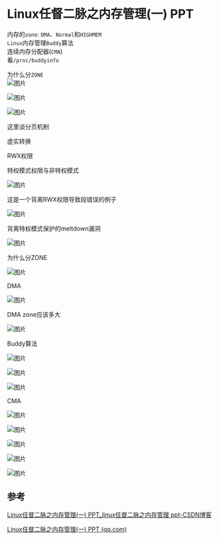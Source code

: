 # Linux任督二脉之内存管理(一) PPT

内存的`zone`: `DMA`、`Normal`和`HIGHMEM`  
`Linux`内存管理`Buddy`算法  
连续内存分配器(`CMA`)  
看`/proc/buddyinfo`

为什么分`ZONE`  
![图片](image/640.webp)

![图片](image/640-17288389658491.webp)

![图片](image/640-17288389658492.webp)

这里谈分页机制

虚实转换

RWX权限

特权模式权限与非特权模式

![图片](image/640-17288389658493.jpeg)

这是一个背离RWX权限导致段错误的例子

  

![图片](image/640-17288389658504.jpeg)

背离特权模式保护的meltdown漏洞

  

![图片](image/640-17288389658505.jpeg)

  

为什么分ZONE

  

![图片](image/640-17288389658506.webp)

  

DMA

  

![图片](image/640-17288389658507.jpeg)

  

DMA zone应该多大

  

![图片](image/640-17288389658508.webp)

  

Buddy算法

  

![图片](image/640-17288389658509.jpeg)

![图片](image/640-172883896585010.webp)

![图片](image/640-172883896585011.webp)

  

CMA

  

![图片](image/640-172883896585012.webp)

![图片](image/640-172883896585013.webp)

![图片](image/640-172883896585014.jpeg)

![图片](image/640-172883896585015.webp)

![图片](image/640-172883896585016.webp)



## 参考

[Linux任督二脉之内存管理(一) PPT_linux任督二脉之内存管理 ppt-CSDN博客](https://blog.csdn.net/sunshineywz/article/details/106021469)

[Linux任督二脉之内存管理(一) PPT (qq.com)](https://mp.weixin.qq.com/s?__biz=Mzg2OTc0ODAzMw==&mid=2247501980&idx=1&sn=636fbb1c4c198a8e6177b03c6f71427f&source=41#wechat_redirect)